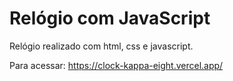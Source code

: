 # Relógio com JavaScript

Relógio realizado com html, css e javascript.

Para acessar: https://clock-kappa-eight.vercel.app/